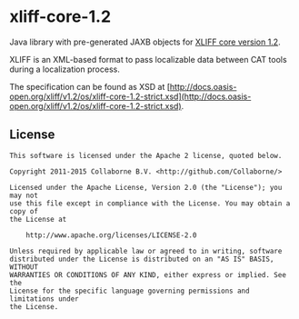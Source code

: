 # xliff-core-1.2
Java library with pre-generated JAXB objects for [XLIFF core version 1.2](http://docs.oasis-open.org/xliff/xliff-core/xliff-core.html).

XLIFF is an XML-based format to pass localizable data between CAT tools during a localization process. 

The specification can be found as XSD at [http://docs.oasis-open.org/xliff/v1.2/os/xliff-core-1.2-strict.xsd](http://docs.oasis-open.org/xliff/v1.2/os/xliff-core-1.2-strict.xsd).


## License

    This software is licensed under the Apache 2 license, quoted below.

    Copyright 2011-2015 Collaborne B.V. <http://github.com/Collaborne/>

    Licensed under the Apache License, Version 2.0 (the "License"); you may not
    use this file except in compliance with the License. You may obtain a copy of
    the License at

        http://www.apache.org/licenses/LICENSE-2.0

    Unless required by applicable law or agreed to in writing, software
    distributed under the License is distributed on an "AS IS" BASIS, WITHOUT
    WARRANTIES OR CONDITIONS OF ANY KIND, either express or implied. See the
    License for the specific language governing permissions and limitations under
    the License.
    